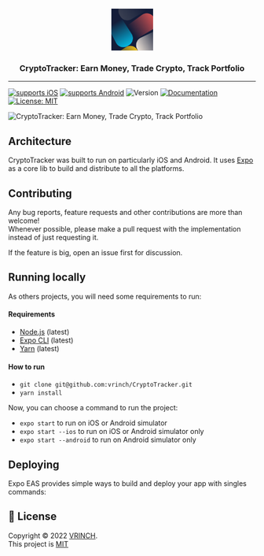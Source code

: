 <p align="center">
  <img alt="CryptoTracker: Earn Money, Trade Crypto, Track Portfolio" src="./assets/images/logo.png" height="85" width="85" />
  <h3 align="center">CryptoTracker: Earn Money, Trade Crypto, Track Portfolio</h3>
</p>

---

[![supports iOS](https://img.shields.io/badge/iOS-4630EB.svg?style=flat-square&logo=APPLE&labelColor=999999&logoColor=fff)](https://github.com/vrinch/CryptoTracker)
[![supports Android](https://img.shields.io/badge/Android-4630EB.svg?style=flat-square&logo=ANDROID&labelColor=A4C639&logoColor=fff)](https://expo.dev/artifacts/eas/xzPdeZAmnypHogNpXMGmuT.apk)
  <img alt="Version" src="https://img.shields.io/badge/version-0.1.0-blue.svg?cacheSeconds=2592000" />
  <a href="https://github.com/vrinch/CryptoTracker" target="_blank">
    <img alt="Documentation" src="https://img.shields.io/badge/documentation-yes-brightgreen.svg" />
  </a>
  <a href="https://github.com/vrinch/CryptoTracker/blob/main/LICENSE" target="_blank">
    <img alt="License: MIT" src="https://img.shields.io/badge/License-MIT-yellow.svg" />
  </a>


![CryptoTracker: Earn Money, Trade Crypto, Track Portfolio](./assets/demo.jpg)

## Architecture

CryptoTracker was built to run on particularly iOS and Android. It uses [Expo](https://expo.dev/) as a core lib to build and distribute to all the platforms.


## Contributing

Any bug reports, feature requests and other contributions are more than welcome! <br/>
Whenever possible, please make a pull request with the implementation instead of just requesting it.

If the feature is big, open an issue first for discussion.

## Running locally

As others projects, you will need some requirements to run:

#### Requirements

- [Node.js](https://nodejs.org/) (latest)
- [Expo CLI](https://expo.dev/) (latest)
- [Yarn](https://yarnpkg.com/) (latest)

#### How to run

- `git clone git@github.com:vrinch/CryptoTracker.git`
- `yarn install`

Now, you can choose a command to run the project:

- `expo start` to run on iOS or Android simulator
- `expo start --ios` to run on iOS or Android simulator only
- `expo start --android` to run on Android simulator only

## Deploying

Expo EAS provides simple ways to build and deploy your app with singles commands:

## 📝 License

Copyright © 2022 [VRINCH](https://github.com/vrinch).<br />
This project is [MIT](https://github.com/vrinch/CryptoTracker/blob/main/LICENSE)
